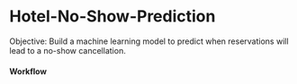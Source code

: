 # Hotel-No-Show-Prediction
Objective: Build a machine learning model to predict when reservations will lead to a no-show cancellation. 

#### **Workflow**
